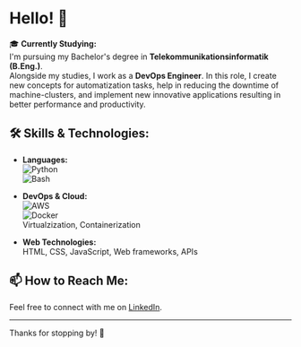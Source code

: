 # Hello! 👋

🎓 **Currently Studying:**  
I'm pursuing my Bachelor's degree in **Telekommunikationsinformatik (B.Eng.)**.  
Alongside my studies, I work as a **DevOps Engineer**. In this role, I create new concepts for automatization tasks, help in reducing the downtime of machine-clusters, and implement new innovative applications resulting in better performance and productivity.

## 🛠️ Skills & Technologies:

- **Languages:**  
  ![Python](https://img.shields.io/badge/Python-3776AB?style=flat&logo=python&logoColor=white)  
  ![Bash](https://img.shields.io/badge/Bash-4EAA25?style=flat&logo=gnubash&logoColor=white)  
  
- **DevOps & Cloud:**  
  ![AWS](https://img.shields.io/badge/AWS-232F3E?style=flat&logo=amazon-aws&logoColor=white)  
  ![Docker](https://img.shields.io/badge/Docker-2496ED?style=flat&logo=docker&logoColor=white)  
  Virtualzization, Containerization

- **Web Technologies:**  
  HTML, CSS, JavaScript, Web frameworks, APIs

## 📫 How to Reach Me:
Feel free to connect with me on [LinkedIn](https://www.linkedin.com/in/lars-lehmann-855a82327/).

---

Thanks for stopping by! 🚀
